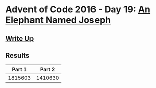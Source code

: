 # Advent of Code 2016 - Day 19: [An Elephant Named Joseph](https://adventofcode.com/2016/day/19)

## [Write Up](https://github.com/CodingAP/advent-of-code/blob/main/writeups/2016/day19_writeup.md)
## Results
| Part 1 | Part 2 | 
|:---:|:---:|
| 1815603 | 1410630 |